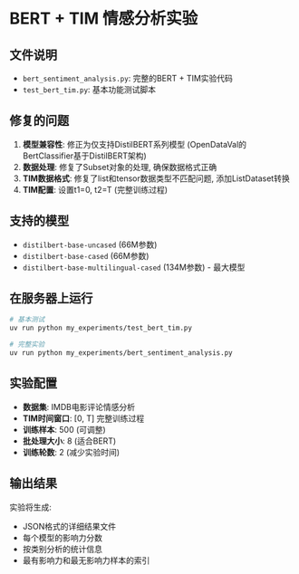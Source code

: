 # BERT + TIM 情感分析实验

## 文件说明

- `bert_sentiment_analysis.py`: 完整的BERT + TIM实验代码
- `test_bert_tim.py`: 基本功能测试脚本

## 修复的问题

1. **模型兼容性**: 修正为仅支持DistilBERT系列模型 (OpenDataVal的BertClassifier基于DistilBERT架构)
2. **数据处理**: 修复了Subset对象的处理, 确保数据格式正确
3. **TIM数据格式**: 修复了list和tensor数据类型不匹配问题, 添加ListDataset转换
4. **TIM配置**: 设置t1=0, t2=T (完整训练过程)

## 支持的模型

- `distilbert-base-uncased` (66M参数)
- `distilbert-base-cased` (66M参数)
- `distilbert-base-multilingual-cased` (134M参数) - 最大模型

## 在服务器上运行

```bash
# 基本测试
uv run python my_experiments/test_bert_tim.py

# 完整实验
uv run python my_experiments/bert_sentiment_analysis.py
```

## 实验配置

- **数据集**: IMDB电影评论情感分析
- **TIM时间窗口**: [0, T] 完整训练过程
- **训练样本**: 500 (可调整)
- **批处理大小**: 8 (适合BERT)
- **训练轮数**: 2 (减少实验时间)

## 输出结果

实验将生成:
- JSON格式的详细结果文件
- 每个模型的影响力分数
- 按类别分析的统计信息
- 最有影响力和最无影响力样本的索引